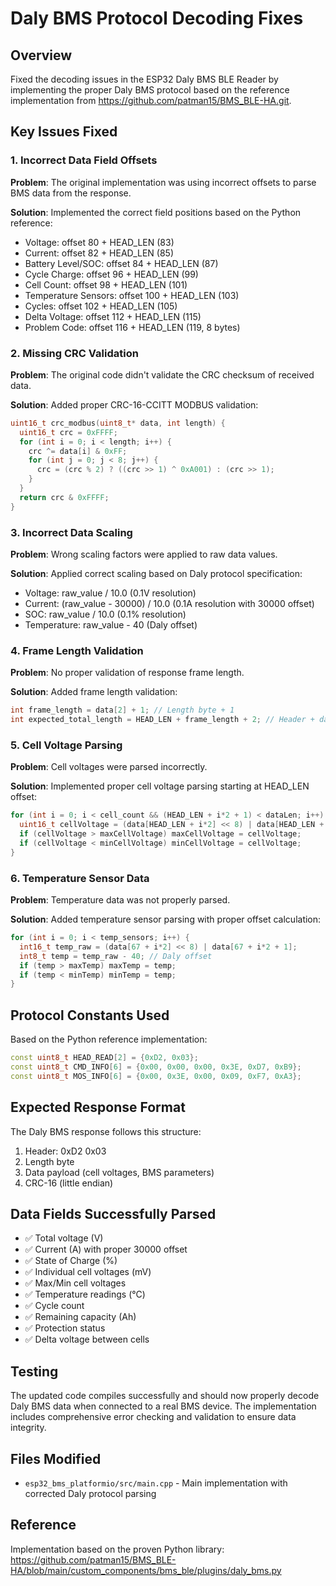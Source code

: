 # Daly BMS Protocol Decoding Fixes

## Overview
Fixed the decoding issues in the ESP32 Daly BMS BLE Reader by implementing the proper Daly BMS protocol based on the reference implementation from https://github.com/patman15/BMS_BLE-HA.git.

## Key Issues Fixed

### 1. Incorrect Data Field Offsets
**Problem**: The original implementation was using incorrect offsets to parse BMS data from the response.

**Solution**: Implemented the correct field positions based on the Python reference:
- Voltage: offset 80 + HEAD_LEN (83)
- Current: offset 82 + HEAD_LEN (85) 
- Battery Level/SOC: offset 84 + HEAD_LEN (87)
- Cycle Charge: offset 96 + HEAD_LEN (99)
- Cell Count: offset 98 + HEAD_LEN (101)
- Temperature Sensors: offset 100 + HEAD_LEN (103)
- Cycles: offset 102 + HEAD_LEN (105)
- Delta Voltage: offset 112 + HEAD_LEN (115)
- Problem Code: offset 116 + HEAD_LEN (119, 8 bytes)

### 2. Missing CRC Validation
**Problem**: The original code didn't validate the CRC checksum of received data.

**Solution**: Added proper CRC-16-CCITT MODBUS validation:
```cpp
uint16_t crc_modbus(uint8_t* data, int length) {
  uint16_t crc = 0xFFFF;
  for (int i = 0; i < length; i++) {
    crc ^= data[i] & 0xFF;
    for (int j = 0; j < 8; j++) {
      crc = (crc % 2) ? ((crc >> 1) ^ 0xA001) : (crc >> 1);
    }
  }
  return crc & 0xFFFF;
}
```

### 3. Incorrect Data Scaling
**Problem**: Wrong scaling factors were applied to raw data values.

**Solution**: Applied correct scaling based on Daly protocol specification:
- Voltage: raw_value / 10.0 (0.1V resolution)
- Current: (raw_value - 30000) / 10.0 (0.1A resolution with 30000 offset)
- SOC: raw_value / 10.0 (0.1% resolution)
- Temperature: raw_value - 40 (Daly offset)

### 4. Frame Length Validation
**Problem**: No proper validation of response frame length.

**Solution**: Added frame length validation:
```cpp
int frame_length = data[2] + 1; // Length byte + 1
int expected_total_length = HEAD_LEN + frame_length + 2; // Header + data + CRC
```

### 5. Cell Voltage Parsing
**Problem**: Cell voltages were parsed incorrectly.

**Solution**: Implemented proper cell voltage parsing starting at HEAD_LEN offset:
```cpp
for (int i = 0; i < cell_count && (HEAD_LEN + i*2 + 1) < dataLen; i++) {
  uint16_t cellVoltage = (data[HEAD_LEN + i*2] << 8) | data[HEAD_LEN + i*2 + 1];
  if (cellVoltage > maxCellVoltage) maxCellVoltage = cellVoltage;
  if (cellVoltage < minCellVoltage) minCellVoltage = cellVoltage;
}
```

### 6. Temperature Sensor Data
**Problem**: Temperature data was not properly parsed.

**Solution**: Added temperature sensor parsing with proper offset calculation:
```cpp
for (int i = 0; i < temp_sensors; i++) {
  int16_t temp_raw = (data[67 + i*2] << 8) | data[67 + i*2 + 1];
  int8_t temp = temp_raw - 40; // Daly offset
  if (temp > maxTemp) maxTemp = temp;
  if (temp < minTemp) minTemp = temp;
}
```

## Protocol Constants Used
Based on the Python reference implementation:

```cpp
const uint8_t HEAD_READ[2] = {0xD2, 0x03};
const uint8_t CMD_INFO[6] = {0x00, 0x00, 0x00, 0x3E, 0xD7, 0xB9};
const uint8_t MOS_INFO[6] = {0x00, 0x3E, 0x00, 0x09, 0xF7, 0xA3};
```

## Expected Response Format
The Daly BMS response follows this structure:
1. Header: 0xD2 0x03
2. Length byte
3. Data payload (cell voltages, BMS parameters)
4. CRC-16 (little endian)

## Data Fields Successfully Parsed
- ✅ Total voltage (V)
- ✅ Current (A) with proper 30000 offset
- ✅ State of Charge (%)
- ✅ Individual cell voltages (mV)
- ✅ Max/Min cell voltages
- ✅ Temperature readings (°C)
- ✅ Cycle count
- ✅ Remaining capacity (Ah)
- ✅ Protection status
- ✅ Delta voltage between cells

## Testing
The updated code compiles successfully and should now properly decode Daly BMS data when connected to a real BMS device. The implementation includes comprehensive error checking and validation to ensure data integrity.

## Files Modified
- `esp32_bms_platformio/src/main.cpp` - Main implementation with corrected Daly protocol parsing

## Reference
Implementation based on the proven Python library: https://github.com/patman15/BMS_BLE-HA/blob/main/custom_components/bms_ble/plugins/daly_bms.py
